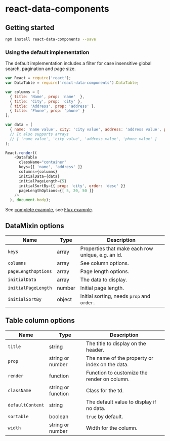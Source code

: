 # react-data-components

## Getting started

```sh
npm install react-data-components --save
```

### Using the default implementation

The default implementation includes a filter for case insensitive global search,
pagination and page size.

```javascript
var React = require('react');
var DataTable = require('react-data-components').DataTable;

var columns = [
  { title: 'Name', prop: 'name'  },
  { title: 'City', prop: 'city' },
  { title: 'Address', prop: 'address' },
  { title: 'Phone', prop: 'phone' }
];

var data = [
  { name: 'name value', city: 'city value', address: 'address value', phone: 'phone value' }
  // It also supports arrays
  // [ 'name value', 'city value', 'address value', 'phone value' ]
];

React.render((
    <DataTable
      className="container"
      keys={[ 'name', 'address' ]}
      columns={columns}
      initialData={data}
      initialPageLength={5}
      initialSortBy={{ prop: 'city', order: 'desc' }}
      pageLengthOptions={[ 5, 20, 50 ]}
    />
  ), document.body);
```

See [complete example](example/table/main.js), see [Flux example](example/flux/).

## DataMixin options

Name                | Type               | Description
------------------- | ------------------ | ----------------------------------
`keys`              | array              | Properties that make each row unique, e.g. an id.
`columns`           | array              | See column options.
`pageLengthOptions` | array              | Page length options.
`initialData`       | array              | The data to display.
`initialPageLength` | number             | Initial page length.
`initialSortBy`     | object             | Initial sorting, needs `prop` and `order`.

## Table column options

Name             | Type               | Description
---------------- | ------------------ | ----------------------------------
`title`          | string             | The title to display on the header.
`prop`           | string or number   | The name of the property or index on the data.
`render`         | function           | Function to customize the render on column.
`className`      | string or function | Class for the td.
`defaultContent` | string             | The default value to display if no data.
`sortable`       | boolean            | `true` by default.
`width`          | string or number   | Width for the column.
